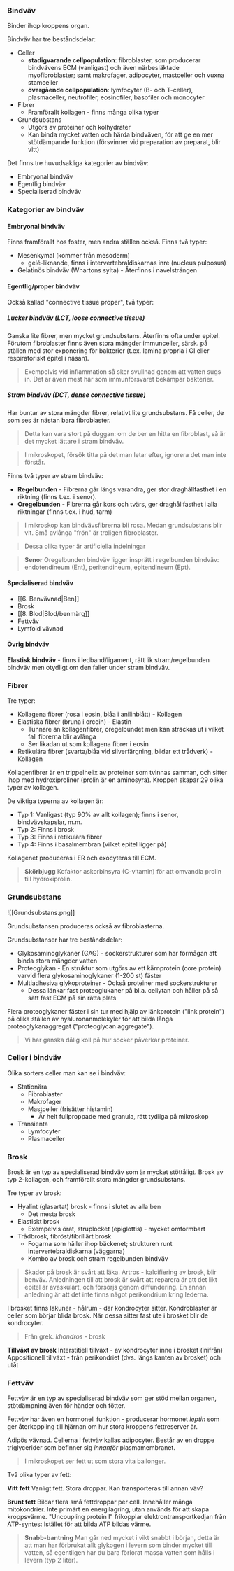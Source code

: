 ### Bindväv
Binder ihop kroppens organ.

Bindväv har tre beståndsdelar:
- Celler
	- **stadigvarande cellpopulation**: fibroblaster, som producerar bindvävens ECM (vanligast) och även närbesläktade myofibroblaster; samt makrofager, adipocyter, mastceller och vuxna stamceller
	- **övergående cellpopulation**: lymfocyter (B- och T-celler), plasmaceller, neutrofiler, eosinofiler, basofiler och monocyter
- Fibrer
	- Framförallt kollagen - finns många olika typer
- Grundsubstans
	- Utgörs av proteiner och kolhydrater
	- Kan binda mycket vatten och härda bindväven, för att ge en mer stötdämpande funktion (försvinner vid preparation av preparat, blir vitt)

Det finns tre huvudsakliga kategorier av bindväv:
- Embryonal bindväv
- Egentlig bindväv
- Specialiserad bindväv
### Kategorier av bindväv
#### Embryonal bindväv
Finns framförallt hos foster, men andra ställen också. Finns två typer:
- Mesenkymal (kommer från mesoderm)
	- gelé-liknande, finns i intervertebraldiskarnas inre (nucleus pulposus)
- Gelatinös bindväv (Whartons sylta) - Återfinns i navelsträngen
#### Egentlig/proper bindväv 
Också kallad "connective tissue proper", två typer:
##### **Lucker bindväv** (LCT, loose connective tissue)
Ganska lite fibrer, men mycket grundsubstans. Återfinns ofta under epitel. Förutom fibroblaster finns även stora mängder immunceller, särsk. på ställen med stor exponering för bakterier (t.ex. lamina propria i GI eller respiratoriskt epitel i näsan).

> Exempelvis vid inflammation så sker svullnad genom att vatten sugs in. Det är även mest här som immunförsvaret bekämpar bakterier.

##### **Stram bindväv** (DCT, dense connective tissue)
Har buntar av stora mängder fibrer, relativt lite grundsubstans. Få celler, de som ses är nästan bara fibroblaster.

> Detta kan vara stort på duggan: om de ber en hitta en fibroblast, så är det mycket lättare i stram bindväv.

> I mikroskopet, försök titta på det man letar efter, ignorera det man inte förstår.

Finns två typer av stram bindväv:
- **Regelbunden** - Fibrerna går längs varandra, ger stor draghållfasthet i en riktning (finns t.ex. i senor).
- **Oregelbunden** - Fibrerna går kors och tvärs, ger draghållfasthet i alla riktningar (finns t.ex. i hud, tarm)

> I mikroskop kan bindvävsfibrerna bli rosa. Medan grundsubstans blir vit. Små avlånga "frön" är troligen fibroblaster.

> Dessa olika typer är artificiella indelningar

> **Senor**
> Oregelbunden bindväv ligger insprätt i regelbunden bindväv: endotendineum (Ent), peritendineum, epitendineum (Ept).

#### Specialiserad bindväv
- [[6. Benvävnad|Ben]]
- Brosk
- [[8. Blod|Blod/benmärg]]
- Fettväv
- Lymfoid vävnad

#### Övrig bindväv
**Elastisk bindväv** - finns i ledband/ligament, rätt lik stram/regelbunden bindväv men otydligt om den faller under stram bindväv.

### Fibrer
Tre typer:
- Kollagena fibrer (rosa i eosin, blåa i anilinblått) - Kollagen
- Elastiska fibrer (bruna i orcein) - Elastin
	- Tunnare än kollagenfibrer, oregelbundet men kan sträckas ut i vilket fall fibrerna blir avlånga
	- Ser likadan ut som kollagena fibrer i eosin
- Retikulära fibrer (svarta/blåa vid silverfärgning, bildar ett trådverk) - Kollagen

Kollagenfibrer är en trippelhelix av proteiner som tvinnas samman, och sitter ihop med hydroxiproliner (prolin är en aminosyra). Kroppen skapar 29 olika typer av kollagen.

De viktiga typerna av kollagen är:
- Typ 1: Vanligast (typ 90% av allt kollagen); finns i senor, bindvävskapslar, m.m.
- Typ 2: Finns i brosk
- Typ 3: Finns i retikulära fibrer
- Typ 4: Finns i basalmembran (vilket epitel ligger på)

Kollagenet produceras i ER och exocyteras till ECM.

>**Skörbjugg**
>Kofaktor askorbinsyra (C-vitamin) för att omvandla prolin till hydroxiprolin.

### Grundsubstans
![[Grundsubstans.png]]

Grundsubstansen produceras också av fibroblasterna.

Grundsubstanser har tre beståndsdelar:
- Glykosaminoglykaner (GAG) - sockerstrukturer som har förmågan att binda stora mängder vatten
- Proteoglykan - En struktur som utgörs av ett kärnprotein (core protein) varvid flera glykosaminoglykaner (1-200 st) fäster
- Multiadhesiva glykoproteiner - Också proteiner med sockerstrukturer
	- Dessa länkar fast proteoglukaner på bl.a. cellytan och håller på så sätt fast ECM på sin rätta plats

Flera proteoglykaner fäster i sin tur med hjälp av länkprotein ("link protein") på olika ställen av hyaluronanmolekyler för att bilda långa proteoglykanaggregat ("proteoglycan aggregate").

> Vi har ganska dålig koll på hur socker påverkar proteiner.

### Celler i bindväv
Olika sorters celler man kan se i bindväv:
- Stationära
	- Fibroblaster
	- Makrofager
	- Mastceller (frisätter histamin)
		- Är helt fullproppade med granula, rätt tydliga på mikroskop
- Transienta
	- Lymfocyter
	- Plasmaceller
### Brosk
Brosk är en typ av specialiserad bindväv som är mycket stöttåligt. Brosk av typ 2-kollagen, och framförallt stora mängder grundsubstans.

Tre typer av brosk:
- Hyalint (glasartat) brosk - finns i slutet av alla ben
	- Det mesta brosk
- Elastiskt brosk
	- Exempelvis örat, struplocket (epiglottis) - mycket omformbart
- Trådbrosk, fibröst/fibrillärt brosk
	- Fogarna som håller ihop bäckenet; strukturen runt intervertebraldiskarna (väggarna)
	- Kombo av brosk och stram regelbunden bindväv

> Skador på brosk är svårt att läka. Artros - kalcifiering av brosk, blir benväv. Anledningen till att brosk är svårt att reparera är att det likt epitel är avaskulärt, och försörjs genom diffundering. En annan anledning är att det inte finns något perikondrium kring lederna.


I brosket finns lakuner - hålrum - där kondrocyter sitter. Kondroblaster är celler som börjar blida brosk. När dessa sitter fast ute i brosket blir de kondrocyter.

> Från grek. *khondros* - brosk

**Tillväxt av brosk**
Interstitiell tillväxt - av kondrocyter inne i brosket (inifrån)
Appositionell tillväxt - från perikondriet (dvs. längs kanten av brosket) och utåt
### Fettväv
Fettväv är en typ av specialiserad bindväv som ger stöd mellan organen, stötdämpning även för händer och fötter.

Fettväv har även en hormonell funktion - producerar hormonet *leptin* som ger återkoppling till hjärnan om hur stora kroppens fettreserver är.

Adipös vävnad. Cellerna i fettväv kallas adipocyter. Består av en droppe triglycerider som befinner sig *innanför* plasmamembranet.

> I mikroskopet ser fett ut som stora vita ballonger.

Två olika typer av fett:

**Vitt fett**
Vanligt fett. Stora droppar. Kan transporteras till annan väv?

**Brunt fett**
Bildar flera små fettdroppar per cell. Innehåller många mitokondrier. Inte primärt en energilagring, utan används för att skapa kroppsvärme. "Uncoupling protein I" frikopplar elektrontransportkedjan från ATP-syntes: Istället för att bilda ATP bildas värme.


> **Snabb-bantning**
> Man går ned mycket i vikt snabbt i början, detta är att man har förbrukat allt glykogen i levern som binder mycket till vatten, så egentligen har du bara förlorat massa vatten som hålls i levern (typ 2 liter).